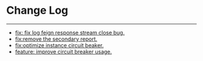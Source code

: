 # Change Log
---

- [fix: fix log feign response stream close bug.](https://github.com/Tencent/spring-cloud-tencent/pull/896)
- [fix:remove the secondary report.](https://github.com/Tencent/spring-cloud-tencent/pull/900)
- [fix:optimize instance circuit beaker.](https://github.com/Tencent/spring-cloud-tencent/pull/908)
- [feature: improve circuit breaker usage.](https://github.com/Tencent/spring-cloud-tencent/pull/916)
